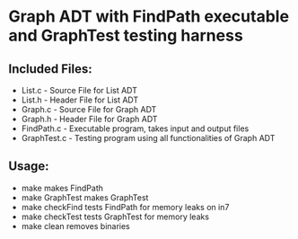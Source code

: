 # Graph ADT with FindPath executable and GraphTest testing harness

## Included Files:
- List.c - Source File for List ADT
- List.h - Header File for List ADT
- Graph.c - Source File for Graph ADT
- Graph.h - Header File for Graph ADT
- FindPath.c - Executable program, takes input and output files
- GraphTest.c - Testing program using all functionalities of Graph ADT

## Usage:
- make                     makes FindPath
- make GraphTest           makes GraphTest
- make checkFind           tests FindPath for memory leaks on in7
- make checkTest           tests GraphTest for memory leaks
- make clean               removes binaries
